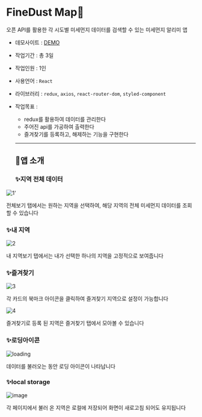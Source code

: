 # FineDust Map💨

오픈 API를 활용한 각 시도별 미세먼지 데이터를 검색할 수 있는 미세먼지 알리미 앱

- 데모사이트 : [DEMO](https://whimsical-sfogliatella-62bbe0.netlify.app/bookmark)
- 작업기간 : 총 3일
- 작업인원 : 1인
- 사용언어 : `React`
- 라이브러리 : `redux`, `axios`, `react-router-dom`, `styled-component`

- 작업목표 :

  - redux를 활용하여 데이터를 관리한다
  - 주어진 api를 가공하여 출력한다
  - 즐겨찾기를 등록하고, 해제하는 기능을 구현한다

  ***

  ## 🧡앱 소개

  ### ✨지역 전체 데이터

![1](https://user-images.githubusercontent.com/112364408/227930641-69938732-4eff-4d82-9ec7-66951c7d610d.png)'

전체보기 탭에서는 원하는 지역을 선택하여, 해당 지역의 전체 미세먼지 데이터를 조회 할 수 있습니다

### ✨내 지역

![2](https://user-images.githubusercontent.com/112364408/227931138-12ebc47f-73aa-481d-878a-cab989f2ef3f.png)

내 지역보기 탭에서는 내가 선택한 하나의 지역을 고정적으로 보여줍니다

### ✨즐겨찾기

![3](https://user-images.githubusercontent.com/112364408/227932095-e5bcec2c-6667-4b31-a9a5-1ca0cc9d3f1e.png)

각 카드의 북마크 아이콘을 클릭하여 즐겨찾기 지역으로 설정이 가능합니다

![4](https://user-images.githubusercontent.com/112364408/227932314-eec27993-26a9-40e5-a323-ec7783c88176.png)

즐겨찾기로 등록 된 지역은 즐겨찾기 탭에서 모아볼 수 있습니다

### ✨로딩아이콘

![loading](https://user-images.githubusercontent.com/112364408/227932890-f7cd1a59-b249-4165-ac75-b3525135ddc5.png)

데이터를 불러오는 동안 로딩 아이콘이 나타납니다

### ✨local storage

![image](https://user-images.githubusercontent.com/112364408/227933230-dcbe2343-33ea-4d7b-a0b4-e0dd37d7517c.png)

각 페이지에서 불러 온 지역은 로컬에 저장되어 화면이 새로고침 되어도 유지됩니다
